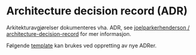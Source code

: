 # Architecture decision record (ADR)

Arkitekturavgjørelser dokumenteres vha. ADR, see
[joelparkerhenderson / architecture-decision-record](https://github.com/joelparkerhenderson/architecture-decision-record/blob/main/templates/decision-record-template-madr/index.md) for mer informasjon.

Følgende [template](https://github.com/joelparkerhenderson/architecture-decision-record/blob/main/templates/decision-record-template-by-michael-nygard/index.md) kan brukes ved oppretting av nye ADRer.
